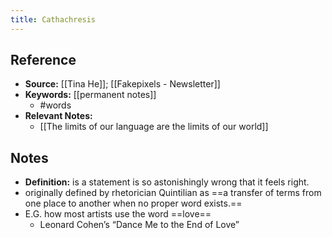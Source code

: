 ```yaml
---
title: Cathachresis
---
```

## Reference
- **Source:** [[Tina He]]; [[Fakepixels - Newsletter]]
- **Keywords:** [[permanent notes]]
	- #words 
- **Relevant Notes:**
	- [[The limits of our language are the limits of our world]]
## Notes
- **Definition:** is a statement is so astonishingly wrong that it feels right.
-  originally defined by rhetorician Quintilian as ==a transfer of terms from one place to another when no proper word exists.==
-  E.G. how most artists use the word ==love==
	-  Leonard Cohen’s “Dance Me to the End of Love”